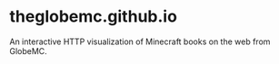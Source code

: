 # theglobemc.github.io
An interactive HTTP visualization of Minecraft books on the web from GlobeMC.
